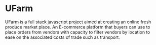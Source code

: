# UFarm

UFarm is a full stack javascript project aimed at creating an online fresh produce market place. An E-commerce platform that buyers can use to place orders 
from vendors with capacity to filter vendors by location to ease on the associated costs of trade such as transport.

